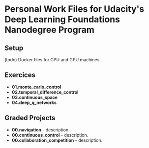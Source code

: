 # Personal Work Files for Udacity's Deep Learning Foundations Nanodegree Program


## Setup
(todo) Docker files for CPU and GPU machines.

## Exercices
+ **01.monte_carlo_control** 
+ **02.temporal_difference_control**
+ **03.continuous_space**
+ **04.deep_q_networks**

## Graded Projects
+ **00.navigation** - description.
+ **00.continuous_control** - description.
+ **00.collaboration_competition** - description.
